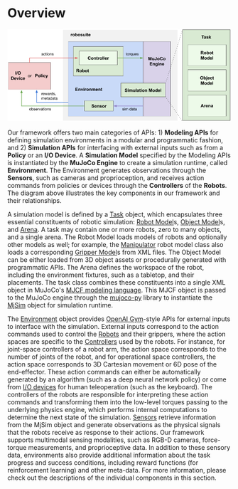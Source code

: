 # Overview

![module_overview_diagram](../images/module_overview.png)

Our framework offers two main categories of APIs: 1) **Modeling APIs** for defining simulation environments in a modular and programmatic fashion, and 2) **Simulation APIs** for interfacing with external inputs such as from a **Policy** or an **I/O Device**. A **Simulation Model** specified by the Modeling APIs is instantiated by the **MuJoCo Engine** to create a simulation runtime, called **Environment**. The Environment generates observations through the **Sensors**, such as cameras and proprioception, and receives action commands from policies or devices through the **Controllers** of the **Robots**. The diagram above illustrates the key components in our framework and their relationships.

A simulation model is defined by a [Task](../modeling/task) object, which encapsulates three essential constituents of robotic simulation: [Robot Model](../modeling/robot_model)s, [Object Model](../modeling/object_model)s, and [Arena](../modeling/arena). A task may contain one or more robots, zero to many objects, and a single arena. The Robot Model loads models of robots and optionally other models as well; for example, the [Manipulator](../) robot model class also loads a corresponding [Gripper Model](../modeling/gripper_model)s from XML files. The Object Model can be either loaded from 3D object assets or procedurally generated with programmatic APIs. The Arena defines the workspace of the robot, including the environment fixtures, such as a tabletop, and their placements. The task class combines these constituents into a single XML object in MuJoCo's [MJCF modeling language](http://www.mujoco.org/book/XMLreference.html). This MJCF object is passed to the MuJoCo engine through the [mujoco-py](https://openai.github.io/mujoco-py/build/html/index.html) library to instantiate the [MjSim](https://openai.github.io/mujoco-py/build/html/reference.html#mjsim-basic-simulation) object for simulation runtime.

The [Environment](environments) object provides [OpenAI Gym](https://gym.openai.com/)-style APIs for external inputs to interface with the simulation. External inputs correspond to the action commands used to control the [Robots](robots) and their grippers, where the action spaces are specific to the [Controllers](controllers) used by the robots. For instance, for joint-space controllers of a robot arm, the action space corresponds to the number of joints of the robot, and for operational space controllers, the action space corresponds to 3D Cartesian movement or 6D pose of the end-effector. These action commands can either be automatically generated by an algorithm (such as a deep neural network policy) or come from [I/O devices](devices) for human teleoperation (such as the keyboard). The controllers of the robots are responsible for interpreting these action commands and transforming them into the low-level torques passing to the underlying physics engine, which performs internal computations to determine the next state of the simulation. [Sensors](./sensors) retrieve information from the MjSim object and generate observations as the physical signals that the robots receive as response to their actions. Our framework supports multimodal sensing modalities, such as RGB-D cameras, force-torque measurements, and proprioceptive data. In addition to these sensory data, environments also provide additional information about the task progress and success conditions, including reward functions (for reinforcement learning) and other meta-data. For more information, please check out the descriptions of the individual components in this section.

